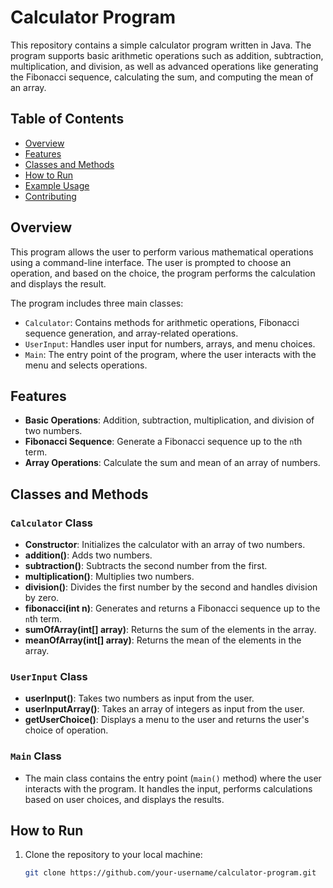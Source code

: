 # Calculator Program

This repository contains a simple calculator program written in Java. The program supports basic arithmetic operations such as addition, subtraction, multiplication, and division, as well as advanced operations like generating the Fibonacci sequence, calculating the sum, and computing the mean of an array.

## Table of Contents
- [Overview](#overview)
- [Features](#features)
- [Classes and Methods](#classes-and-methods)
- [How to Run](#how-to-run)
- [Example Usage](#example-usage)
- [Contributing](#contributing)

## Overview
This program allows the user to perform various mathematical operations using a command-line interface. The user is prompted to choose an operation, and based on the choice, the program performs the calculation and displays the result.

The program includes three main classes:
- `Calculator`: Contains methods for arithmetic operations, Fibonacci sequence generation, and array-related operations.
- `UserInput`: Handles user input for numbers, arrays, and menu choices.
- `Main`: The entry point of the program, where the user interacts with the menu and selects operations.

## Features
- **Basic Operations**: Addition, subtraction, multiplication, and division of two numbers.
- **Fibonacci Sequence**: Generate a Fibonacci sequence up to the `n`th term.
- **Array Operations**: Calculate the sum and mean of an array of numbers.

## Classes and Methods

### `Calculator` Class
- **Constructor**: Initializes the calculator with an array of two numbers.
- **addition()**: Adds two numbers.
- **subtraction()**: Subtracts the second number from the first.
- **multiplication()**: Multiplies two numbers.
- **division()**: Divides the first number by the second and handles division by zero.
- **fibonacci(int n)**: Generates and returns a Fibonacci sequence up to the `n`th term.
- **sumOfArray(int[] array)**: Returns the sum of the elements in the array.
- **meanOfArray(int[] array)**: Returns the mean of the elements in the array.

### `UserInput` Class
- **userInput()**: Takes two numbers as input from the user.
- **userInputArray()**: Takes an array of integers as input from the user.
- **getUserChoice()**: Displays a menu to the user and returns the user's choice of operation.

### `Main` Class
- The main class contains the entry point (`main()` method) where the user interacts with the program. It handles the input, performs calculations based on user choices, and displays the results.

## How to Run

1. Clone the repository to your local machine:
   ```bash
   git clone https://github.com/your-username/calculator-program.git
